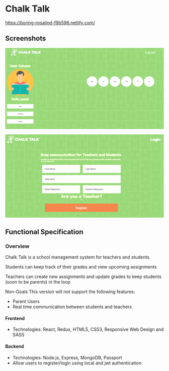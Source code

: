 # Chalk Talk

https://boring-rosalind-f9b598.netlify.com/

## Screenshots

![alt text](screenshots/chalktalk-screenshot.png "student user grade view")

![alt text](screenshots/chalktalk-screenshot-1.png "registration page")

## Functional Specification

### Overview

Chalk Talk is a school management system for teachers and students.

Students can keep track of their grades and view upcoming assignments

Teachers can create new assignments and update grades to keep students (soon to be parents) in the loop

Non-Goals
This version will not support the following features:

* Parent Users
* Real time communication between students and teachers



#### Frontend


- Technologies: React, Redux, HTML5, CSS3, Responsive Web Design and SASS

#### Backend

- Technologies: Node.js, Express, MongoDB, Passport
- Allow users to register/login using local and jwt authentication
